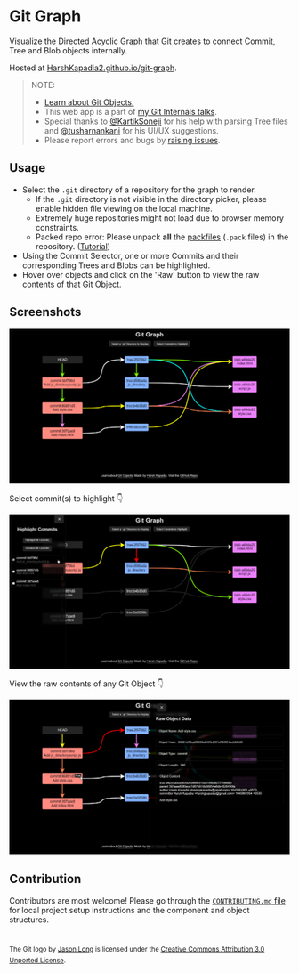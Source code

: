 # Git Graph

Visualize the Directed Acyclic Graph that Git creates to connect Commit, Tree and Blob objects internally.

Hosted at [HarshKapadia2.github.io/git-graph](https://harshkapadia2.github.io/git-graph).

> NOTE:
>
> -   [Learn about Git Objects.](https://git.harshkapadia.me/#_git_objects)
> -   This web app is a part of [my Git Internals talks](https://talks.harshkapadia.me/git_internals).
> -   Special thanks to [@KartikSoneji](https://github.com/KartikSoneji) for his help with parsing Tree files and [@tusharnankani](https://github.com/tusharnankani) for his UI/UX suggestions.
> -   Please report errors and bugs by [raising issues](https://github.com/HarshKapadia2/git-graph/issues).

## Usage

-   Select the `.git` directory of a repository for the graph to render.
    -   If the `.git` directory is not visible in the directory picker, please enable hidden file viewing on the local machine.
    -   Extremely huge repositories might not load due to browser memory constraints.
    -   Packed repo error: Please unpack **all** the [packfiles](https://git.harshkapadia.me/#_the_pack_directory) (`.pack` files) in the repository. ([Tutorial](https://www.youtube.com/watch?v=cauIy20JhFs))
-   Using the Commit Selector, one or more Commits and their corresponding Trees and Blobs can be highlighted.
-   Hover over objects and click on the 'Raw' button to view the raw contents of that Git Object.

## Screenshots

![](repo-img/sample-1.png)

Select commit(s) to highlight 👇

![](repo-img/sample-2.png)

View the raw contents of any Git Object 👇

![](repo-img/sample-3.png)

## Contribution

Contributors are most welcome! Please go through the [`CONTRIBUTING.md` file](CONTRIBUTING.md) for local project setup instructions and the component and object structures.

<br />

<sub>
	The Git logo by <a href="https://twitter.com/jasonlong">Jason Long</a> is licensed under the <a href="https://creativecommons.org/licenses/by/3.0/legalcode">Creative Commons Attribution 3.0 Unported License</a>.
</sub>
